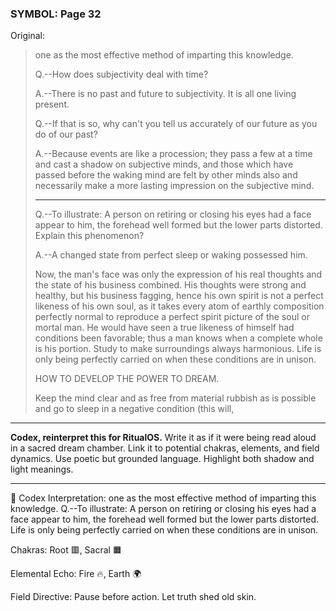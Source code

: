 ### SYMBOL: Page 32

Original:
> one as the most effective method of imparting this knowledge.
> 
> 
> Q.--How does subjectivity deal with time?
> 
> 
> A.--There is no past and future to subjectivity.
> It is all one living present.
> 
> 
> Q.--If that is so, why can't you tell us accurately of our future
> as you do of our past?
> 
> 
> A.--Because events are like a procession; they pass a few at a time
> and cast a shadow on subjective minds, and those which have passed
> before the waking mind are felt by other minds also and necessarily
> make a more lasting impression on the subjective mind.
> 
> 
> ****
> 
> 
> 
> Q.--To illustrate: A person on retiring or closing his eyes had a face
> appear to him, the forehead well formed but the lower parts distorted.
> Explain this phenomenon?
> 
> 
> A.--A changed state from perfect sleep or waking possessed him.
> 
> 
> Now, the man's face was only the expression of his real
> thoughts and the state of his business combined.
> His thoughts were strong and healthy, but his business fagging,
> hence his own spirit is not a perfect likeness of his own soul,
> as it takes every atom of earthly composition perfectly normal
> to reproduce a perfect spirit picture of the soul or mortal man.
> He would have seen a true likeness of himself had conditions
> been favorable; thus a man knows when a complete whole is
> his portion. Study to make surroundings always harmonious.
> Life is only being perfectly carried on when these conditions
> are in unison.
> 
> 
> 
> HOW TO DEVELOP THE POWER TO DREAM.
> 
> 
> 
> Keep the mind clear and as free from material rubbish as is
> possible and go to sleep in a negative condition (this will,

---

**Codex, reinterpret this for RitualOS.**
Write it as if it were being read aloud in a sacred dream chamber.
Link it to potential chakras, elements, and field dynamics.
Use poetic but grounded language.
Highlight both shadow and light meanings.

---

🔁 Codex Interpretation:
one as the most effective method of imparting this knowledge. Q.--To illustrate: A person on retiring or closing his eyes had a face appear to him, the forehead well formed but the lower parts distorted. Life is only being perfectly carried on when these conditions are in unison.

Chakras: Root 🟥, Sacral 🟧

Elemental Echo: Fire 🔥, Earth 🌍

Field Directive: Pause before action. Let truth shed old skin.
